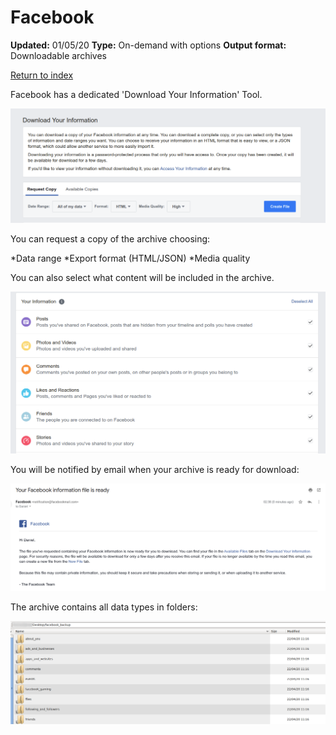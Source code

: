 # Facebook

**Updated:** 01/05/20
**Type:** On-demand with options
**Output format:** Downloadable archives 

[Return to index](https://github.com/danielrosehilljlm/CloudBackupApproaches)

Facebook has a dedicated 'Download Your Information' Tool.

![FB](/images/fb_1.png)

You can request a copy of the archive choosing:

*Data range
*Export format (HTML/JSON)
*Media quality

You can also select what content will be included in the archive. 

![FB](/images/fb_2.png)

You will be notified by email when your archive is ready for download:

![FB](/images/fb_4.png)

The archive contains all data types in folders:

![FB](/images/fb_3.png)
